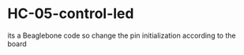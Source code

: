 # HC-05-control-led
its a Beaglebone code 
so change the pin initialization according to the board

